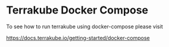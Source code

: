 # Terrakube Docker Compose

To see how to run terrakube using docker-compose please visit

https://docs.terrakube.io/getting-started/docker-compose
